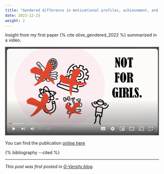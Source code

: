 ```yaml
---
title: "Gendered difference in motivational profiles, achievement, and STEM aspiration of elementary school students"
date: 2023-12-23
weight: 2
---
```


Insight from my first paper {% cite olive_gendered_2022 %} summarized in a video.

[![Video summary of gendered difference in motivational profiles](/images/Screenshot-gendered-diff-video.png)](https://youtu.be/l41dA1XJX5M)

You can find the publication [online here](https://doi.org/10.3389/fpsyg.2022.954325)

{% bibliography --cited %}

---

*This post was first posted in [G-Versity blog](https://gversity-solutions.org/blog-solutions/projects/gendered-difference-in-motivational-profiles-achievement-and-stem-aspiration-of-elementary-school-students/).*